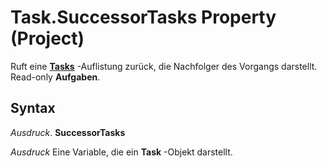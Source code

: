 
# Task.SuccessorTasks Property (Project)

Ruft eine  **[Tasks](bc6bb4a5-95a6-9d1f-3e28-92b9548a544a.md)** -Auflistung zurück, die Nachfolger des Vorgangs darstellt. Read-only **Aufgaben**.


## Syntax

 _Ausdruck_. **SuccessorTasks**

 _Ausdruck_ Eine Variable, die ein **Task** -Objekt darstellt.

